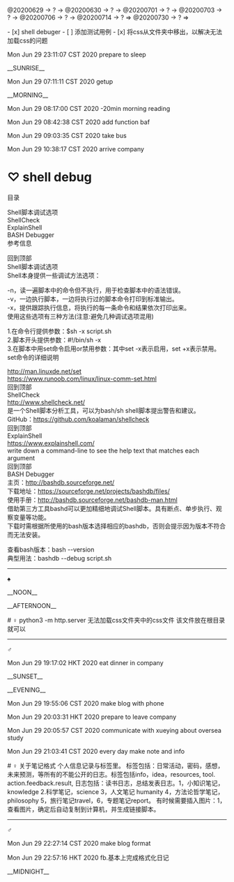 <link rel="stylesheet"  type="text/css" href="s-activity.css"/>
<p class="todo">@20200629 → ? → @20200630 → ? → @20200701 → ? → @20200703 → ? → @20200706 → ? → @20200714 → ? ⇒ @20200730 → ? ⇒ </p>
- [x] shell debuger   
- [ ] 添加测试用例   
- [x] 将css从文件夹中移出，以解决无法加载css的问题   

<p class="ac">Mon Jun 29 23:11:07 CST 2020 prepare to sleep</p>
<p class="tb">__SUNRISE__</p>
<p class="ac">Mon Jun 29 07:11:11 CST 2020 getup</p>
<p class="tb">__MORNING__</p>
<p class="ac">Mon Jun 29 08:17:00 CST 2020 -20min morning reading</p>
<p class="ac">Mon Jun 29 08:42:38 CST 2020 add function baf</p>
<p class="ac">Mon Jun 29 09:03:35 CST 2020 take bus</p>
<p class="ac">Mon Jun 29 10:38:17 CST 2020 arrive company</p>

# ♡ shell debug
目录  

Shell脚本调试选项  
ShellCheck  
ExplainShell  
BASH Debugger  
参考信息  


回到顶部  
Shell脚本调试选项  
Shell本身提供一些调试方法选项：  

-n，读一遍脚本中的命令但不执行，用于检查脚本中的语法错误。  
-v，一边执行脚本，一边将执行过的脚本命令打印到标准输出。  
-x，提供跟踪执行信息，将执行的每一条命令和结果依次打印出来。  
使用这些选项有三种方法(注意:避免几种调试选项混用)  

1.在命令行提供参数：$sh -x script.sh  
2.脚本开头提供参数：#!/bin/sh -x  
3.在脚本中用set命令启用or禁用参数：其中set -x表示启用，set +x表示禁用。  
set命令的详细说明  

http://man.linuxde.net/set  
https://www.runoob.com/linux/linux-comm-set.html  
回到顶部  
ShellCheck  
http://www.shellcheck.net/  
是一个Shell脚本分析工具，可以为bash/sh shell脚本提出警告和建议。  
GitHub：https://github.com/koalaman/shellcheck  
回到顶部  
ExplainShell  
https://www.explainshell.com/  
write down a command-line to see the help text that matches each argument  
回到顶部  
BASH Debugger  
主页：http://bashdb.sourceforge.net/  
下载地址：https://sourceforge.net/projects/bashdb/files/  
使用手册：http://bashdb.sourceforge.net/bashdb-man.html  
借助第三方工具bashd可以更加精细地调试Shell脚本。具有断点、单步执行、观察变量等功能。  
下载时需根据所使用的bash版本选择相应的bashdb，否则会提示因为版本不符合而无法安装。  

查看bash版本：bash --version  
典型用法：bashdb --debug script.sh  

---
_♠_
<p class=tb>__NOON__</p>
<p class=tb>__AFTERNOON__</p>
# ♀ python3 -m http.server 无法加载css文件夹中的css文件  
该文件放在根目录就可以

---
_♂_
<p class=ac>Mon Jun 29 19:17:02 HKT 2020 eat dinner in company</p>
<p class=tb>__SUNSET__</p>
<p class=tb>__EVENING__</p>
<p class="ac">Mon Jun 29 19:55:06 CST 2020 make blog with phone</p>
<p class="ac">Mon Jun 29 20:03:31 HKT 2020 prepare to leave company</p>
<p class="ac">Mon Jun 29 20:05:57 CST 2020 communicate with xueying about oversea study</p>
<p class="ac">Mon Jun 29 21:03:41 CST 2020 every day make note and info</p>
# ♀  关于笔记格式
个人信息记录与标签里。
标签包括：日常活动，密码，感想，未来预测，等所有的不能公开的日志。标签包括info，idea，resources, tool. action.feedback.result,
日志包括：读书日志，总结发表日志。1，小知识笔记，knowledge 2.科学笔记，science 3，人文笔记 humanity 4，方法论哲学笔记，philosophy 5，旅行笔记travel，6，专题笔记report。
有时候需要插入图片：1，查看图片，确定后自动复制到计算机，并生成链接脚本。

---
_♂_
<p class="ac">Mon Jun 29 22:27:14 CST 2020 make blog format</p>
<p class="fb">Mon Jun 29 22:57:16 HKT 2020 fb.基本上完成格式化日记</p>
<p class=tb>__MIDNIGHT__</p>
